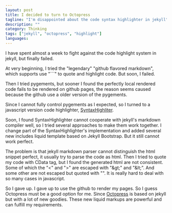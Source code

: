 ```yaml
---
layout: post
title: I decided to turn to Octopress 
tagline: "I'm disappointed about the code syntax highlighter in jekyll"
description: ""
category: Thinking
tags: ["jekyll", "octopress", "highlight"]
languages: 
---
```


I have spent almost a week to fight against the code highlight system in jekyll, but finally failed.

At very beginning, I tried the "legendary" "github flavored markdown", which supports use "```" to quote and highlight code. But soon, I failed.

Then I tried pygements, but sooner I found the perfectly local rendered code fails to be rendered on github pages, the reason seems caused because the github use a older version of the pygements.

Since I cannot fully control pygements as I expected, so I turned to a javascript version code highlighter, [SyntaxHighliter](http://alexgorbatchev.com/SyntaxHighlighter/).

Soon, I found SyntaxHighlighter cannot cooperate with jekyll's markdown compiler well, so I tried several approaches to make them work together. I change part of the SyntaxHighlighter's implementation and added several new includes liquid template based on Jekyll Bootstrap.
But it still cannot work perfect.

The problem is that jekyll markdown parser cannot distinguish the html snippet perfect, it usually try to parse the code as html.
Then I tried to quote my code with CData tag, but I found the generated html are not consistent. Some of which the "<" and ">" are escaped with "&amp;gt;" and "&amp;lt;". And some other are not escaped but quoted with "". It is really hard to deal with so many cases in javascript.

So I gave up. I gave up to use the github to render my pages. So I guess Octopress must be a good option for me.
Since [Octopress](http://octopress.org/) is based on jekyll but with a lot of new goodies. These new liquid markups are powerful and can fulfill my requirements.